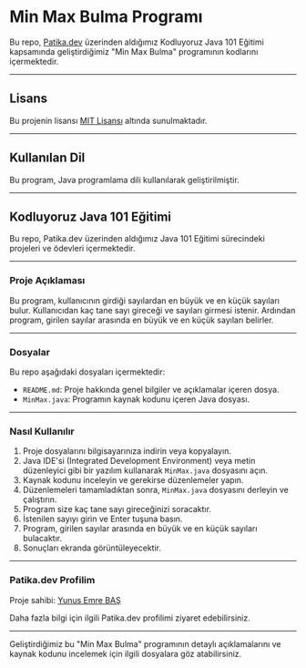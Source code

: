 # Min Max Bulma Programı

Bu repo, [Patika.dev](https://www.patika.dev/tr) üzerinden aldığımız Kodluyoruz Java 101 Eğitimi kapsamında geliştirdiğimiz "Min Max Bulma" programının kodlarını içermektedir.

---

## Lisans

Bu projenin lisansı [MIT Lisansı](https://opensource.org/licenses/MIT) altında sunulmaktadır.

---

## Kullanılan Dil

Bu program, Java programlama dili kullanılarak geliştirilmiştir.

---

## Kodluyoruz Java 101 Eğitimi

Bu repo, Patika.dev üzerinden aldığımız Java 101 Eğitimi sürecindeki projeleri ve ödevleri içermektedir.

---

### Proje Açıklaması

Bu program, kullanıcının girdiği sayılardan en büyük ve en küçük sayıları bulur. Kullanıcıdan kaç tane sayı gireceği ve sayıları girmesi istenir. Ardından program, girilen sayılar arasında en büyük ve en küçük sayıları belirler.

---

### Dosyalar

Bu repo aşağıdaki dosyaları içermektedir:

- `README.md`: Proje hakkında genel bilgiler ve açıklamalar içeren dosya.
- `MinMax.java`: Programın kaynak kodunu içeren Java dosyası.

---

### Nasıl Kullanılır

1. Proje dosyalarını bilgisayarınıza indirin veya kopyalayın.
2. Java IDE'si (Integrated Development Environment) veya metin düzenleyici gibi bir yazılım kullanarak `MinMax.java` dosyasını açın.
3. Kaynak kodunu inceleyin ve gerekirse düzenlemeler yapın.
4. Düzenlemeleri tamamladıktan sonra, `MinMax.java` dosyasını derleyin ve çalıştırın.
5. Program size kaç tane sayı gireceğinizi soracaktır.
6. İstenilen sayıyı girin ve Enter tuşuna basın.
7. Program, girilen sayılar arasında en büyük ve en küçük sayıları bulacaktır.
8. Sonuçları ekranda görüntüleyecektir.

---

### Patika.dev Profilim

Proje sahibi: [Yunus Emre BAŞ](https://app.patika.dev/shqiptarbas)

Daha fazla bilgi için ilgili Patika.dev profilimi ziyaret edebilirsiniz.

---

Geliştirdiğimiz bu "Min Max Bulma" programının detaylı açıklamalarını ve kaynak kodunu incelemek için ilgili dosyalara göz atabilirsiniz.
